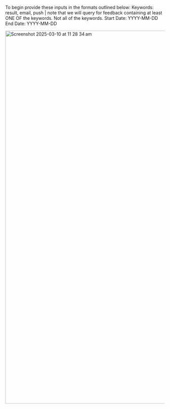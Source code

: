 To begin provide these inputs in the formats outlined below:
Keywords: result, email, push | note that we will query for feedback containing at least ONE OF the keywords. Not all of the keywords.
Start Date: YYYY-MM-DD
End Date: YYYY-MM-DD


<img width="1173" alt="Screenshot 2025-03-10 at 11 28 34 am" src="https://github.com/user-attachments/assets/f5ec59ee-100f-4fb9-959c-248781f07791" />
